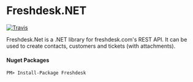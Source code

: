 # Freshdesk.NET 
[![Travis](https://travis-ci.org/jjb3rd/Freshdesk.Net.svg)]()

Freshdesk.Net is a .NET library for freshdesk.com's REST API.  It can be used to create contacts, customers and tickets (with attachments).  

#### Nuget Packages

	PM> Install-Package Freshdesk
